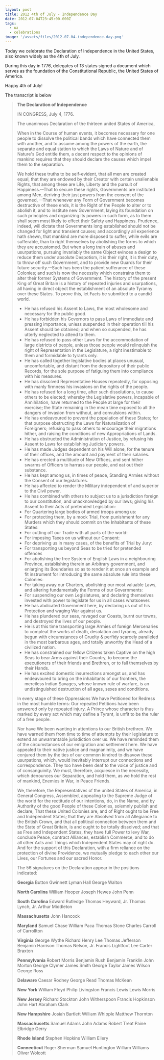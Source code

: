 ```yaml
---
layout: post
title: 2012 4th of July - Independence Day
date: 2012-07-04T23:45:00.000Z
tags:
  - ua
  - celebrations
image: '/assets/files/2012-07-04-independence-day.png'
---
```

Today we celebrate the Declaration of Independence in the United States, also known widely as the 4th of July.

During this day in 1776, delegates of 13 states signed a document which serves as the foundation of the Constitutional Republic, the United States of America.

Happy 4th of July!

The transcript is below

> <div class="text-center"><strong>The Declaration of Independence</strong></div>
> 
> IN CONGRESS, July 4, 1776.
> 
> The unanimous Declaration of the thirteen united States of America,
> 
> When in the Course of human events, it becomes necessary for one people to dissolve the political bands which have connected them with another, and to assume among the powers of the earth, the separate and equal station to which the Laws of Nature and of Nature's God entitle them, a decent respect to the opinions of mankind requires that they should declare the causes which impel them to the separation.
> 
> We hold these truths to be self-evident, that all men are created equal, that they are endowed by their Creator with certain unalienable Rights, that among these are Life, Liberty and the pursuit of Happiness.--That to secure these rights, Governments are instituted among Men, deriving their just powers from the consent of the governed, --That whenever any Form of Government becomes destructive of these ends, it is the Right of the People to alter or to abolish it, and to institute new Government, laying its foundation on such principles and organizing its powers in such form, as to them shall seem most likely to effect their Safety and Happiness. Prudence, indeed, will dictate that Governments long established should not be changed for light and transient causes; and accordingly all experience hath shewn, that mankind are more disposed to suffer, while evils are sufferable, than to right themselves by abolishing the forms to which they are accustomed. But when a long train of abuses and usurpations, pursuing invariably the same Object evinces a design to reduce them under absolute Despotism, it is their right, it is their duty, to throw off such Government, and to provide new Guards for their future security.--Such has been the patient sufferance of these Colonies; and such is now the necessity which constrains them to alter their former Systems of Government. The history of the present King of Great Britain is a history of repeated injuries and usurpations, all having in direct object the establishment of an absolute Tyranny over these States. To prove this, let Facts be submitted to a candid world.
> 
> * He has refused his Assent to Laws, the most wholesome and necessary for the public good.
> * He has forbidden his Governors to pass Laws of immediate and pressing importance, unless suspended in their operation till his Assent should be obtained; and when so suspended, he has utterly neglected to attend to them.
> * He has refused to pass other Laws for the accommodation of large districts of people, unless those people would relinquish the right of Representation in the Legislature, a right inestimable to them and formidable to tyrants only.&nbsp;
> * He has called together legislative bodies at places unusual, uncomfortable, and distant from the depository of their public Records, for the sole purpose of fatiguing them into compliance with his measures.&nbsp;
> * He has dissolved Representative Houses repeatedly, for opposing with manly firmness his invasions on the rights of the people.
> * He has refused for a long time, after such dissolutions, to cause others to be elected; whereby the Legislative powers, incapable of Annihilation, have returned to the People at large for their exercise; the State remaining in the mean time exposed to all the dangers of invasion from without, and convulsions within.
> * He has endeavoured to prevent the population of these States; for that purpose obstructing the Laws for Naturalization of Foreigners; refusing to pass others to encourage their migrations hither, and raising the conditions of new Appropriations of Lands.
> * He has obstructed the Administration of Justice, by refusing his Assent to Laws for establishing Judiciary powers.
> * He has made Judges dependent on his Will alone, for the tenure of their offices, and the amount and payment of their salaries.
> * He has erected a multitude of New Offices, and sent hither swarms of Officers to harrass our people, and eat out their substance.
> * He has kept among us, in times of peace, Standing Armies without the Consent of our legislatures.
> * He has affected to render the Military independent of and superior to the Civil power.
> * He has combined with others to subject us to a jurisdiction foreign to our constitution, and unacknowledged by our laws; giving his Assent to their Acts of pretended Legislation:
> * For Quartering large bodies of armed troops among us:
> * For protecting them, by a mock Trial, from punishment for any Murders which they should commit on the Inhabitants of these States:
> * For cutting off our Trade with all parts of the world:
> * For imposing Taxes on us without our Consent:&nbsp;
> * For depriving us in many cases, of the benefits of Trial by Jury:
> * For transporting us beyond Seas to be tried for pretended offences
> * For abolishing the free System of English Laws in a neighbouring Province, establishing therein an Arbitrary government, and enlarging its Boundaries so as to render it at once an example and fit instrument for introducing the same absolute rule into these Colonies:
> * For taking away our Charters, abolishing our most valuable Laws, and altering fundamentally the Forms of our Governments:
> * For suspending our own Legislatures, and declaring themselves invested with power to legislate for us in all cases whatsoever.
> * He has abdicated Government here, by declaring us out of his Protection and waging War against us.
> * He has plundered our seas, ravaged our Coasts, burnt our towns, and destroyed the lives of our people.
> * He is at this time transporting large Armies of foreign Mercenaries to compleat the works of death, desolation and tyranny, already begun with circumstances of Cruelty &amp; perfidy scarcely paralleled in the most barbarous ages, and totally unworthy the Head of a civilized nation.
> * He has constrained our fellow Citizens taken Captive on the high Seas to bear Arms against their Country, to become the executioners of their friends and Brethren, or to fall themselves by their Hands.&nbsp;
> * He has excited domestic insurrections amongst us, and has endeavoured to bring on the inhabitants of our frontiers, the merciless Indian Savages, whose known rule of warfare, is an undistinguished destruction of all ages, sexes and conditions.
> 
> In every stage of these Oppressions We have Petitioned for Redress in the most humble terms: Our repeated Petitions have been answered only by repeated injury. A Prince whose character is thus marked by every act which may define a Tyrant, is unfit to be the ruler of a free people.
> 
> Nor have We been wanting in attentions to our British brethren. We have warned them from time to time of attempts by their legislature to extend an unwarrantable jurisdiction over us. We have reminded them of the circumstances of our emigration and settlement here. We have appealed to their native justice and magnanimity, and we have conjured them by the ties of our common kindred to disavow these usurpations, which, would inevitably interrupt our connections and correspondence. They too have been deaf to the voice of justice and of consanguinity. We must, therefore, acquiesce in the necessity, which denounces our Separation, and hold them, as we hold the rest of mankind, Enemies in War, in Peace Friends.
> 
> We, therefore, the Representatives of the united States of America, in General Congress, Assembled, appealing to the Supreme Judge of the world for the rectitude of our intentions, do, in the Name, and by Authority of the good People of these Colonies, solemnly publish and declare, That these United Colonies are, and of Right ought to be Free and Independent States; that they are Absolved from all Allegiance to the British Crown, and that all political connection between them and the State of Great Britain, is and ought to be totally dissolved; and that as Free and Independent States, they have full Power to levy War, conclude Peace, contract Alliances, establish Commerce, and to do all other Acts and Things which Independent States may of right do. And for the support of this Declaration, with a firm reliance on the protection of divine Providence, we mutually pledge to each other our Lives, our Fortunes and our sacred Honor.
> 
> The 56 signatures on the Declaration appear in the positions indicated:
> 
> **Georgia**
> Button Gwinnett
> Lyman Hall
> George Walton
> 
> 
> **North Carolina**
> William Hooper
> Joseph Hewes
> John Penn
> 
> **South Carolina**
> Edward Rutledge
> Thomas Heyward, Jr.
> Thomas Lynch, Jr.
> Arthur Middleton
> 
> **Massachusetts**
> John Hancock
> 
> **Maryland**
> Samuel Chase
> William Paca
> Thomas Stone
> Charles Carroll of Carrollton
> 
> **Virginia**
> George Wythe
> Richard Henry Lee
> Thomas Jefferson
> Benjamin Harrison
> Thomas Nelson, Jr.
> Francis Lightfoot Lee
> Carter Braxton
> 
> **Pennsylvania**
> Robert Morris
> Benjamin Rush
> Benjamin Franklin
> John Morton
> George Clymer
> James Smith
> George Taylor
> James Wilson
> George Ross
> 
> **Delaware**
> Caesar Rodney
> George Read
> Thomas McKean
> 
> **New York**
> William Floyd
> Philip Livingston
> Francis Lewis
> Lewis Morris
> 
> **New Jersey**
> Richard Stockton
> John Witherspoon
> Francis Hopkinson
> John Hart
> Abraham Clark
> 
> **New Hampshire**
> Josiah Bartlett
> William Whipple
> Matthew Thornton
> 
> **Massachusetts**
> Samuel Adams
> John Adams
> Robert Treat Paine
> Elbridge Gerry
> 
> **Rhode Island**
> Stephen Hopkins
> William Ellery
> 
> **Connecticut**
> Roger Sherman
> Samuel Huntington
> William Williams
> Oliver Wolcott
